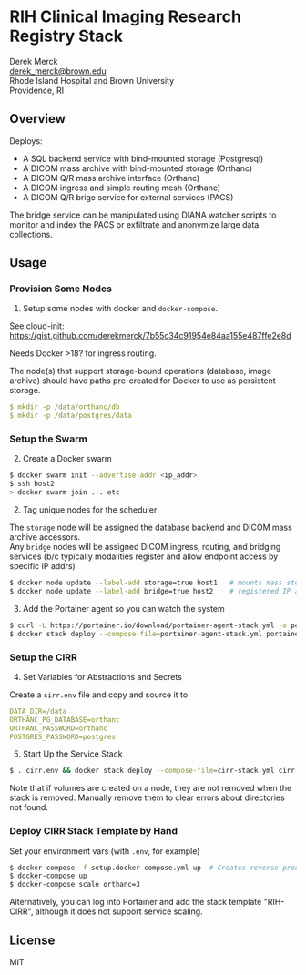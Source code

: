# RIH Clinical Imaging Research Registry Stack

Derek Merck  
<derek_merck@brown.edu>  
Rhode Island Hospital and Brown University  
Providence, RI  


## Overview

Deploys:

- A SQL backend service with bind-mounted storage (Postgresql)
- A DICOM mass archive with bind-mounted storage (Orthanc)
- A DICOM Q/R mass archive interface (Orthanc)
- A DICOM ingress and simple routing mesh (Orthanc)
- A DICOM Q/R brige service for external services (PACS)

The bridge service can be manipulated using DIANA watcher scripts to monitor and index the PACS or exfiltrate and anonymize large data collections.


## Usage

### Provision Some Nodes

1. Setup some nodes with docker and `docker-compose`.

See cloud-init: <https://gist.github.com/derekmerck/7b55c34c91954e84aa155e487ffe2e8d>

Needs Docker >18? for ingress routing.

The node(s) that support storage-bound operations (database, image archive) should have paths pre-created for Docker to use as persistent storage.

```yaml
$ mkdir -p /data/orthanc/db
$ mkdir -p /data/postgres/data
```

### Setup the Swarm

2. Create a Docker swarm

```bash
$ docker swarm init --advertise-addr <ip_addr>
$ ssh host2
> docker swarm join ... etc
```

2. Tag unique nodes for the scheduler

The `storage` node will be assigned the database backend and DICOM mass archive accessors.  
Any `bridge` nodes will be assigned DICOM ingress, routing, and bridging services (b/c typically modalities register and allow endpoint access by specific IP addrs)

```bash
$ docker node update --label-add storage=true host1   # mounts mass storage
$ docker node update --label-add bridge=true host2    # registered IP address for DICOM receipt
```

3. Add the Portainer agent so you can watch the system

```bash
$ curl -L https://portainer.io/download/portainer-agent-stack.yml -o portainer-agent-stack.yml
$ docker stack deploy --compose-file=portainer-agent-stack.yml portainer
```


### Setup the CIRR

4. Set Variables for Abstractions and Secrets

Create a `cirr.env` file and copy and source it to 

```yaml
DATA_DIR=/data
ORTHANC_PG_DATABASE=orthanc
ORTHANC_PASSWORD=orthanc
POSTGRES_PASSWORD=postgres
```

5. Start Up the Service Stack

```bash
$ . cirr.env && docker stack deploy --compose-file=cirr-stack.yml cirr
```

Note that if volumes are created on a node, they are not removed when the stack is removed.  Manually remove them to clear errors about directories not found.





### Deploy CIRR Stack Template by Hand


Set your environment vars (with `.env`, for example)

```bash
$ docker-compose -f setup.docker-compose.yml up  # Creates reverse-proxy and portainer
$ docker-compose up
$ docker-compose scale orthanc=3
```

Alternatively, you can log into Portainer and add the stack template "RIH-CIRR", although it does not support service scaling.




## License

MIT